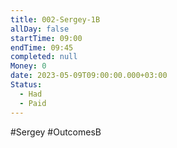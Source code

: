 ```yaml
---
title: 002-Sergey-1B
allDay: false
startTime: 09:00
endTime: 09:45
completed: null
Money: 0
date: 2023-05-09T09:00:00.000+03:00
Status:
  - Had
  - Paid
---
```

#Sergey 
#OutcomesB 
